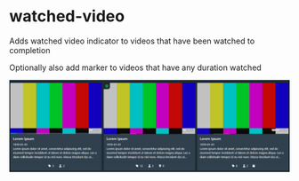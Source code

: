 # watched-video
Adds watched video indicator to videos that have been watched to completion

Optionally also add marker to videos that have any duration watched

![watched video icon](../../docs/watched-video.png)